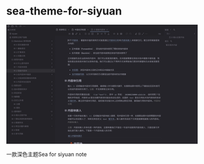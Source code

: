 # sea-theme-for-siyuan
![preview](https://raw.githubusercontent.com/langzhou/sea-theme-for-siyuan/main/preview.png)

一款深色主题Sea for siyuan note
